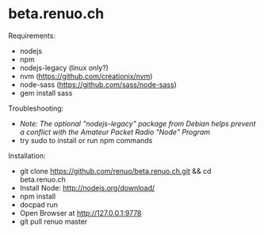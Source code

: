 beta.renuo.ch
=============
Requirements: 
* nodejs
* npm
* nodejs-legacy (linux only?)
* nvm (https://github.com/creationix/nvm)
* node-sass (https://github.com/sass/node-sass)
* gem install sass


Troubleshooting: 
* *Note: The optional "nodejs-legacy" package from Debian helps prevent a conflict with the Amateur Packet Radio "Node" Program*
* try sudo to install or run npm commands


Installation:
* git clone https://github.com/renuo/beta.renuo.ch.git && cd beta.renuo.ch
* Install Node: http://nodejs.org/download/
* npm install
* docpad run
* Open Browser at http://127.0.0.1:9778
* git pull renuo master
